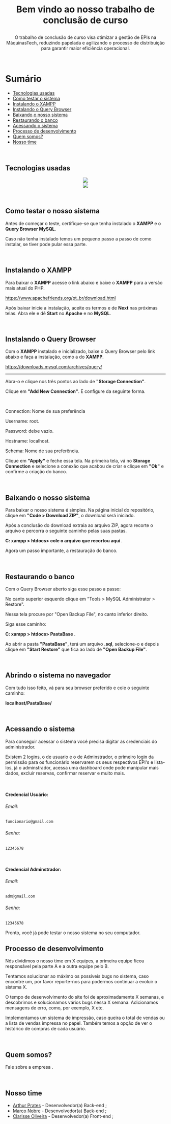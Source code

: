 <h1 align="center" style="display: inline_block">

Bem vindo ao nosso trabalho de conclusão de curso

</h1>

<p align="center" style="display: inline_block"> 
O trabalho de conclusão de curso visa otimizar a gestão de EPIs na MáquinasTech, reduzindo papelada e agilizando o processo de distribuição para garantir maior eficiência operacional.</p>

<br>

<a name="ancora"></a>
# Sumário
- [Tecnologias usadas](#ancora10)
- [Como testar o sistema](#ancora1)
- [Instalando o XAMPP](#ancora2)
- [Instalando o Query Browser](#ancora3)
- [Baixando o nosso sistema](#ancora4)
- [Restaurando o banco](#ancora5)
- [Acessando o sistema](#ancora6)
- [Processo de desenvolvimento](#ancora7)
- [Quem somos?](#ancora8)
- [Nosso time](#ancora9)

<br>

<a id="ancora10"></a>
<h2>Tecnologias usadas</h2>
<p align="center">
  <a>
    <img src="https://skillicons.dev/icons?i=js,html,css,bootstrap,git" />
<br>
    <img src="https://skillicons.dev/icons?i=mysql,php,phpstorm,github" />
    </a>
</p>


<br>

<a id="ancora1"></a>
<h2>Como testar o nosso sistema</h2>

<p>Antes de começar o teste, certifique-se que tenha instalado o <b>XAMPP</b> e o <b>Query Browser MySQL</b>.</p>

<p>Caso não tenha instalado temos um pequeno passo a passo de como instalar, se tiver pode pular essa parte.</p>

<br>

<a id="ancora2"></a>
<h2>Instalando o XAMPP</h2>

<p>Para baixar o <b>XAMPP</b> acesse o link abaixo e baixe o <b>XAMPP</b> para a versão mais atual do PHP.</p>

https://www.apachefriends.org/pt_br/download.html

<p>Após baixar inicie a instalação, aceite os termos e de <b>Next</b> nas próximas telas. Abra ele e dê <b>Start</b> no <b>Apache</b> e no <b>MySQL</b>.</p>

<br>

<a id="ancora3"></a>
<h2>Instalando o Query Browser</h2>

<p>Com o <b>XAMPP</b> instalado e inicializado, baixe o Query Browser pelo link abaixo e faça a instalação, como a do <b>XAMPP</b>.</p>

https://downloads.mysql.com/archives/query/

<hr>

<p>Abra-o e clique nos três pontos ao lado de <b>"Storage Connection"</b>.</p>

<p>Clique em <b>"Add New Connection"</b>. E configure da seguinte forma.</p>

<br>

<p>Connection: Nome de sua preferência</p>

<p>Username: root.</p>

<p>Password: deixe vazio.</p>

<p>Hostname: localhost.</p>

<p>Schema: Nome de sua preferência.</p>

<p>Clique em <b>"Apply"</b> e feche essa tela. Na primeira tela, vá no <b>Storage Connection</b> e selecione a conexão que acabou de criar e clique em <b>"Ok"</b> e confirme a criação do banco.</p>

<br>

<a id="ancora4"></a>
<h2>Baixando o nosso sistema</h2>

<p>Para baixar o nosso sistema é simples. Na página inicial do repositório, clique em <b>"Code > Download ZIP"</b>, o download será iniciado.</p>

<p>Após a conclusão do download extraia ao arquivo ZIP, agora recorte o arquivo e percorra o seguinte caminho pelas suas pastas.</p>

<p> <b> C: xampp > htdocs> cole o arquivo que recortou aqui </b>.</p>

<p>Agora um passo importante, a restauração do banco.</p>

<br>

<a id="ancora5"></a>
<h2>Restaurando o banco</h2>

<p>Com o Query Browser aberto siga esse passo a passo:</p>

<p>No canto superior esquerdo clique em "Tools > MySQL Administrator > Restore". </p>

<p>Nessa tela procure por "Open Backup File", no canto inferior direito.</p>

<p>Siga esse caminho:</p>

<p> <b> C: xampp > htdocs> PastaBase </b>.</p>

<p>Ao abrir a pasta <b>"PastaBase"</b>, terá um arquivo <b>.sql</b>, selecione-o e depois clique em <b>"Start Restore"</b> que fica ao lado de <b>"Open Backup File"</b>.</p>

<br>

<h2>Abrindo o sistema no navegador</h2>

<p>Com tudo isso feito, vá para seu browser preferido e cole o seguinte caminho:</p>

<b>localhost/PastaBase/</b>

<br>

<a id="ancora6"></a>
<h2>Acessando o sistema</h2>

<p>Para conseguir acessar o sistema você precisa digitar as credenciais do administrador.</p>
<p>Existem 2 logins, o de usuario e o de Adminstrador, o primeiro login da permissão para os funcionário reservarem os seus respectivos EPI's e lista-los, já o adminstrador, acessa uma dashboard onde pode manipular mais dados, excluir reservas, confirmar reservar e muito mais.</p>

<br>
<h4>Credencial Usuário:</h4>
<h6>Email:</h6>

```
funcionario@gmail.com
```
<h6>Senha:</h6>

```
12345678
```

<br>
<h4>Credencial Adminstrador:</h4>
<h6>Email:</h6>

```
adm@gmail.com
```
<h6>Senha:</h6>

```
12345678
```
<p>Pronto, você já pode testar o nosso sistema no seu computador.</p>

<a id="ancora7"></a>
<h2>Processo de desenvolvimento</h2>

<p>Nós dividimos o nosso time em X equipes, a primeira equipe ficou responsável pela parte A e a outra equipe pelo B.</p>

<p>Tentamos solucionar ao máximo os possíveis bugs no sistema, caso encontre um, por favor reporte-nos para podermos continuar a evoluir o sistema X.</p>

<p>O tempo de desenvolvimento do site foi de aproximadamente X semanas, e descobrimos e solucionamos vários bugs nessa X semana. Adicionamos mensagens de erro, como, por exemplo, X etc.</p>

<p>Implementamos um sistema de impressão, caso queira o total de vendas ou a lista de vendas impressa no papel. Também temos a opção de ver o histórico de compras de cada usuário.</p>

<br>

<a id="ancora8"></a>
<h2>Quem somos?</h2>

<p>Fale sobre a empresa . </p>

<br>

<a id="ancora9"></a>
<h2>Nosso time</h2>

- [Arthur Prates](https://github.com/Arthur-Prates) - Desenvolvedor(a) Back-end ;
- [Marco Nobre](https://github.com/MarcoAntonioNobre) - Desenvolvedor(a) Back-end ;
- [Clarisse Oliveira](https://github.com/cclar13) - Desenvolvedor(a) Front-end ;